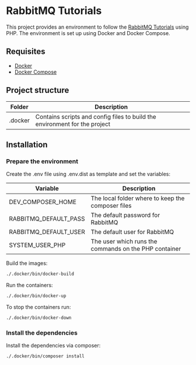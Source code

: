 # RabbitMQ Tutorials

This project provides an environment to follow the
[RabbitMQ Tutorials](https://www.rabbitmq.com/getstarted.html)
using PHP. The environment is set up using Docker and Docker Compose.

## Requisites

- [Docker](https://docs.docker.com/install/)
- [Docker Compose](https://docs.docker.com/compose/install/)

## Project structure

Folder | Description
------------ | -------------
.docker | Contains scripts and config files to build the environment for the project

## Installation

### Prepare the environment

Create the .env file using .env.dist as template and set the variables:

Variable | Description
------------ | -------------
DEV_COMPOSER_HOME | The local folder where to keep the composer files
RABBITMQ_DEFAULT_PASS | The default password for RabbitMQ 
RABBITMQ_DEFAULT_USER | The default user for RabbitMQ
SYSTEM_USER_PHP | The user which runs the commands on the PHP container

Build the images:

```bash
./.docker/bin/docker-build
```

Run the containers:

```bash
./.docker/bin/docker-up
```

To stop the containers run:

```bash
./.docker/bin/docker-down
```

### Install the dependencies

Install the dependencies via composer:

```bash
./.docker/bin/composer install
```
